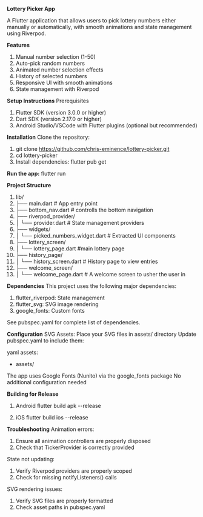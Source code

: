 **Lottery Picker App**

A Flutter application that allows users to pick lottery numbers either manually or automatically, with smooth animations and state management using Riverpod.

**Features**
1. Manual number selection (1-50)
2. Auto-pick random numbers
3. Animated number selection effects
4. History of selected numbers
5. Responsive UI with smooth animations
6. State management with Riverpod
   
**Setup Instructions**
Prerequisites
1. Flutter SDK (version 3.0.0 or higher)
2. Dart SDK (version 2.17.0 or higher)
3. Android Studio/VSCode with Flutter plugins (optional but recommended)

**Installation**
Clone the repository:
1. git clone https://github.com/chris-eminence/lottery-picker.git
2. cd lottery-picker
3. Install dependencies: flutter pub get
   
**Run the app:**
flutter run

**Project Structure**
1. lib/
2. ├── main.dart                # App entry point
3. ├── bottom_nav.dart          # controlls the bottom navigation
4. ├── riverpod_provider/
5. │   └── provider.dart        # State management providers
6. ├── widgets/
7. │   └── picked_numbers_widget.dart # Extracted UI components
8. ├── lottery_screen/
9. │   └── lottery_page.dart #main lottery page
10. ├── history_page/
11. │   └── history_screen.dart # History page to view entries
12. ├── welcome_screen/
13. │   └── welcome_page.dart # A welcome screen to usher the user in



**Dependencies**
This project uses the following major dependencies:

1. flutter_riverpod: State management
2. flutter_svg: SVG image rendering
3. google_fonts: Custom fonts

See pubspec.yaml for complete list of dependencies.

**Configuration**
SVG Assets:
Place your SVG files in assets/ directory
Update pubspec.yaml to include them:

yaml
assets:
- assets/

The app uses Google Fonts (Nunito) via the google_fonts package
No additional configuration needed

**Building for Release**
1. Android
flutter build apk --release

2. iOS
flutter build ios --release

**Troubleshooting**
Animation errors:
1. Ensure all animation controllers are properly disposed
2. Check that TickerProvider is correctly provided

State not updating:
1. Verify Riverpod providers are properly scoped
2. Check for missing notifyListeners() calls

SVG rendering issues:
1. Verify SVG files are properly formatted
2. Check asset paths in pubspec.yaml

